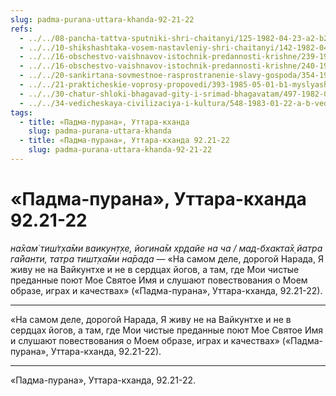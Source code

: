 ```yaml
---
slug: padma-purana-uttara-khanda-92-21-22
refs:
  - ../../08-pancha-tattva-sputniki-shri-chaitanyi/125-1982-04-23-a2-b2-radharani-i-rukmini-lichnost-gadahara-pandita.md
  - ../../10-shikshashtaka-vosem-nastavleniy-shri-chaitanyi/142-1982-04-28-a-b-kommentarii-k-pyatomu-shestomu-sedmomu-i-vosmomu-stiham-shikshashtaki.md
  - ../../16-obschestvo-vaishnavov-istochnik-predannosti-krishne/239-1983-11-28-a1-velichie-krishna-kathi-istoriya-s-alvarami.md
  - ../../16-obschestvo-vaishnavov-istochnik-predannosti-krishne/240-1981-08-14-a2-besedy-predannyh-vlekut-i-yavlyayut-gospoda.md
  - ../../20-sankirtana-sovmestnoe-rasprostranenie-slavy-gospoda/354-1981-11-12-b3-printsip-sankirtany-v-svyashhennyh-pisaniyah.md
  - ../../21-prakticheskie-voprosy-propovedi/393-1985-05-01-b1-myslyashhie-lyudi-otsenyat-dar-soznaniya-krishny.md
  - ../../30-chatur-shloki-bhagavad-gity-i-srimad-bhagavatam/497-1982-06-19-b5-hari-katha-istochnik-zhizni-obyasnenie-chatur-shloki-bhagavad-gity.md
  - ../../34-vedicheskaya-civilizaciya-i-kultura/548-1983-01-22-a-b-vedicheskaya-tsivilizatsiya-i-sovremennost-vrindavan-zolotaya-seredina-gde-zhivet-lyubov.md
tags:
  - title: «Падма-пурана», Уттара-кханда
    slug: padma-purana-uttara-khanda
  - title: «Падма-пурана», Уттара-кханда 92.21-22
    slug: padma-purana-uttara-khanda-92-21-22
---
```


# «Падма-пурана», Уттара-кханда 92.21-22

*на̄хам̇ тиш́т̣ха̄ми ваикун̣т̣хе, йогина̄м хр̣дайе на ча / мад-бхакта̄х̣ йатра га̄йанти, татра тишт̣ха̄ми на̄рада* — «На самом деле, дорогой Нарада, Я живу не на Вайкунтхе и не в сердцах йогов, а там, где Мои чистые преданные поют Мое Святое Имя и слушают повествования о Моем образе, играх и качествах» («Падма-пурана», Уттара-кханда, 92.21-22).

---

«На самом деле, дорогой Нарада, Я живу не на Вайкунтхе и не в сердцах йогов, а там, где Мои чистые преданные поют Мое Святое Имя и слушают повествования о Моем образе, играх и качествах» («Падма-пурана», Уттара-кханда, 92.21-22).

---

«Падма-пурана», Уттара-кханда, 92.21-22.
